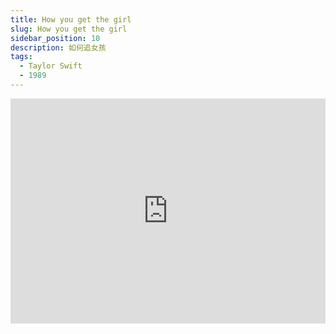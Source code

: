 ```yaml
---
title: How you get the girl
slug: How you get the girl
sidebar_position: 10
description: 如何追女孩
tags:
  - Taylor Swift
  - 1989
---
```



<iframe title="vimeo-player" src="https://player.vimeo.com/video/353186971?h=3c3fd12550" width="100%" height="360" frameborder="0" allowfullscreen></iframe>